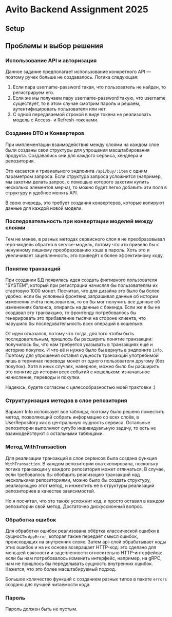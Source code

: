 # Avito Backend Assignment 2025

## Setup

## Проблемы и выбор решения

### Использование API и авторизация
Данное задание предполагает использование конкретного API — поэтому ручек
больше не создавалось. Логика следующая:

1. Если пара username-password такая, что пользователь не найден, то регистрируем
его.
2. Если же мы получаем пару username-password такую, что username существует, то
в этом случае смотрим пароль и решаем, аутентифицировать пользователя или нет.
3. С одной передаваемой строкой в виде токена не реализовать модель с Access-
и Refresh-токенами.

### Создание DTO и Конвертеров
При имплементации взаимодействия между слоями на каждом слое были созданы свои
структуры для упрощения масштабирования продукта. Создавались они для каждого
сервиса, хендлера и репозитория.

Это касается и тривиального эндпоинта `/api/buy/:item` с одним параметром запроса.
Если структура запроса усложнится (например, мы захотим делать запрос, с помощью
которого захотим купить несколько элементов мерча), то можно будет легко добавить
эти поля в структуру и удобнее менять API.

В свою очередь, это требует создания конвертеров, которые копируют данные для
каждой новой модели.

### Последовательность при конвертации моделей между слоями
Тем не менее, в разных методах сервисного слоя я не преобразовывал repo-модель 
обратно в service-модель, потому что это привело бы к ненужному лишнему преобразованию
хэша в пароль. Хоть это и увеличивает зацепленность, это приведёт к более
эффективному коду.

### Понятие транзакций
При создании БД появилась идея создать фиктивного пользователя "SYSTEM", который
при регистрации начислял бы пользователям их стартовую 1000 монет. Посчитал, что
для дизайна это было бы более удобно: если бы условный фронтенд запрашивал данные об истории
изменения счёта пользователя, то он бы мог получить все данные об изменениях баланса,
опираясь на данные с бэкенда. Если же я бы не создавал эту транзакцию, то фронтенду
потребовалось бы генерировать это прибавление тысячи на стороне клиента, что нарушило
бы последовательность всех операций в кошельке.

От идеи отказался, потому что тогда, для того чтобы быть последовательным,
пришлось бы расширить понятие транзакции: получилось бы, что нам требуется 
указывать в транзакциях ещё и историю покупок. И что её и нужно было бы вернуть
в эндпоинте `info`. Поэтому для упрощения оставил сущность транзакций
употребимой лишь в терминах перевода монет от одного пользователя другому (без
покупок). Хотя в иных случаях, наверное, можно было бы расширить это понятие до
истории всех событий с кошельком: изначальное начисление, переводы и покупки.

Надеюсь, будете согласны с целесообразностью моей трактовки :)

### Структуризация методов в слое репозитория
Вариант Info использует все таблицы, поэтому было решено поместить метод, 
позволяющий собрать информацию со всех слоёв, в UserRepository как в центральную
сущность сервиса. Остальные репозитории выполняют сугубо индивидуальную задачу,
то есть не взаимодействуют с остальными таблицами.

### Метод WithTransaction
Для реализации транзакций в слое сервисов была создана функция `WithTransaction`.
В каждом репозитории она скопирована, поскольку логика транзакции у каждого репозитория
может отличаться. В случае, если требовалось бы обобщить реализацию транзакций
над несколькими репозиториями, можно было бы создать структуру, реализующую этот
метод, и инжектить её в структуры реализаций репозиториев в качестве зависимостей.

Но я посчитал, что это также усложнит код, и просто оставил в каждом репозитории
свой метод. Достаточно дискуссионный вопрос.

### Обработка ошибок
Для обработки ошибок реализована обёртка классической ошибки в сущность `AppError`,
которая также передаёт смысл ошибок, происходящих на внутренних слоях. Затем
api-слой обрабатывает коды этих ошибок и на их основе возвращает HTTP-код: это
сделано для меньшей связности и зацепленности относительно HTTP-интерфейса:
если бы нам потребовалось изменить интерфейс, например, на gRPC, нам не пришлось
бы переделывать сущность внутренних ошибок. Кажется, что это более масштабируемый
подход.

Большое количество функций с созданием разных типов в пакете `errors` создано
для лучшей читаемости кода.

### Пароль
Пароль должен быть не пустым.